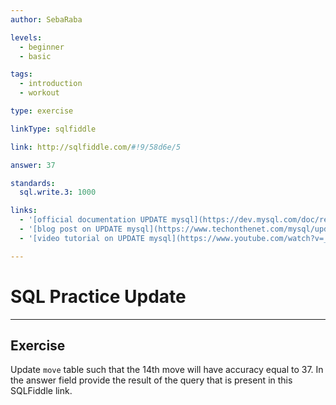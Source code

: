 ```yaml
---
author: SebaRaba

levels:
  - beginner
  - basic

tags:
  - introduction
  - workout

type: exercise

linkType: sqlfiddle

link: http://sqlfiddle.com/#!9/58d6e/5

answer: 37

standards:
  sql.write.3: 1000

links:
  - '[official documentation UPDATE mysql](https://dev.mysql.com/doc/refman/5.7/en/update.html){website}'
  - '[blog post on UPDATE mysql](https://www.techonthenet.com/mysql/update.php){website}'
  - '[video tutorial on UPDATE mysql](https://www.youtube.com/watch?v=_lIot7sbTSo){video}'

---
```

# SQL Practice Update

---
## Exercise

Update `move` table such that the 14th move will have accuracy equal to 37. In the answer field provide the result of the query that is present in this SQLFiddle link.
